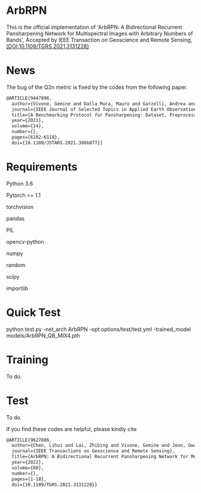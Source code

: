 # ArbRPN
This is the official implementation of 'ArbRPN: A Bidirectional Recurrent Pansharpening Network for Multispectral Images with Arbitrary Numbers of Bands', Accepted by IEEE Transaction on Geoscience and Remote Sensing, [[DOI:10.1109/TGRS.2021.3131228]](https://ieeexplore.ieee.org/document/9627886)
# News
The bug of the Q2n metric is fixed by the codes from the following paper.
``` latex
@ARTICLE{9447896,
  author={Vivone, Gemine and Dalla Mura, Mauro and Garzelli, Andrea and Pacifici, Fabio},
  journal={IEEE Journal of Selected Topics in Applied Earth Observations and Remote Sensing}, 
  title={A Benchmarking Protocol for Pansharpening: Dataset, Preprocessing, and Quality Assessment}, 
  year={2021},
  volume={14},
  number={},
  pages={6102-6118},
  doi={10.1109/JSTARS.2021.3086877}}
```

# Requirements
Python 3.6

Pytorch >= 1.1

torchvision

pandas

PIL

opencv-python

numpy

random

scipy

importlib

# Quick Test
python test.py -net_arch ArbRPN -opt options/test/test.yml -trained_model models/ArbRPN_QB_MIX4.pth

# Training
To do.

# Test
To do.


If you find these codes are helpful, please kindly cite

```latex
@ARTICLE{9627886,
  author={Chen, Lihui and Lai, Zhibing and Vivone, Gemine and Jeon, Gwanggil and Chanussot, Jocelyn and Yang, Xiaomin},
  journal={IEEE Transactions on Geoscience and Remote Sensing}, 
  title={ArbRPN: A Bidirectional Recurrent Pansharpening Network for Multispectral Images with Arbitrary Numbers of Bands}, 
  year={2022},
  volume={60},
  number={},
  pages={1-18},
  doi={10.1109/TGRS.2021.3131228}}
```





